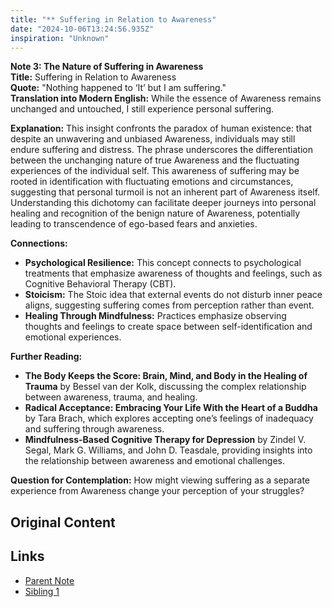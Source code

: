 ```yaml
---
title: "** Suffering in Relation to Awareness"
date: "2024-10-06T13:24:56.935Z"
inspiration: "Unknown"
---
```


**Note 3: The Nature of Suffering in Awareness**  
**Title:** Suffering in Relation to Awareness  
**Quote:** "Nothing happened to ‘It’ but I am suffering."  
**Translation into Modern English:** While the essence of Awareness remains unchanged and untouched, I still experience personal suffering.

**Explanation:** This insight confronts the paradox of human existence: that despite an unwavering and unbiased Awareness, individuals may still endure suffering and distress. The phrase underscores the differentiation between the unchanging nature of true Awareness and the fluctuating experiences of the individual self. This awareness of suffering may be rooted in identification with fluctuating emotions and circumstances, suggesting that personal turmoil is not an inherent part of Awareness itself. Understanding this dichotomy can facilitate deeper journeys into personal healing and recognition of the benign nature of Awareness, potentially leading to transcendence of ego-based fears and anxieties.

**Connections:**  
- **Psychological Resilience:** This concept connects to psychological treatments that emphasize awareness of thoughts and feelings, such as Cognitive Behavioral Therapy (CBT).  
- **Stoicism:** The Stoic idea that external events do not disturb inner peace aligns, suggesting suffering comes from perception rather than event.  
- **Healing Through Mindfulness:** Practices emphasize observing thoughts and feelings to create space between self-identification and emotional experiences.

**Further Reading:**  
- **The Body Keeps the Score: Brain, Mind, and Body in the Healing of Trauma** by Bessel van der Kolk, discussing the complex relationship between awareness, trauma, and healing.  
- **Radical Acceptance: Embracing Your Life With the Heart of a Buddha** by Tara Brach, which explores accepting one’s feelings of inadequacy and suffering through awareness.  
- **Mindfulness-Based Cognitive Therapy for Depression** by Zindel V. Segal, Mark G. Williams, and John D. Teasdale, providing insights into the relationship between awareness and emotional challenges.

**Question for Contemplation:** How might viewing suffering as a separate experience from Awareness change your perception of your struggles?  


## Original Content



## Links

- [Parent Note](/parent-note.md)
- [Sibling 1](/zettel1.md)

